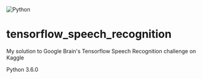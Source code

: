 ![Python](https://img.shields.io/badge/python-v3.6.3-blue.svg)

# tensorflow_speech_recognition
My solution to Google Brain's Tensorflow Speech Recognition challenge on Kaggle

Python 3.6.0